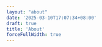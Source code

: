 ```yaml
---
layout: "about"
date: '2025-03-10T17:07:34+08:00'
draft: true
title: 'About'
forceFullWidth: true
---
```

